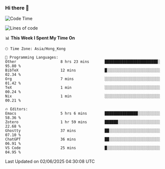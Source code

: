 ### Hi there 👋

<!--
**nicehiro/nicehiro** is a ✨ _special_ ✨ repository because its `README.md` (this file) appears on your GitHub profile.

Here are some ideas to get you started:

- 🔭 I’m currently working on ...
- 🌱 I’m currently learning ...
- 👯 I’m looking to collaborate on ...
- 🤔 I’m looking for help with ...
- 💬 Ask me about ...
- 📫 How to reach me: ...
- 😄 Pronouns: ...
- ⚡ Fun fact: ...
-->

<!--START_SECTION:waka-->
![Code Time](http://img.shields.io/badge/Code%20Time-693%20hrs%2054%20mins-blue)

![Lines of code](https://img.shields.io/badge/From%20Hello%20World%20I%27ve%20Written-1.7%20million%20lines%20of%20code-blue)

📊 **This Week I Spent My Time On** 

```text
🕑︎ Time Zone: Asia/Hong_Kong

💬 Programming Languages: 
Other                    8 hrs 23 mins       ████████████████████████░   95.80 % 
BibTeX                   12 mins             █░░░░░░░░░░░░░░░░░░░░░░░░   02.34 % 
Org                      7 mins              ░░░░░░░░░░░░░░░░░░░░░░░░░   01.42 % 
TeX                      1 min               ░░░░░░░░░░░░░░░░░░░░░░░░░   00.24 % 
Nix                      1 min               ░░░░░░░░░░░░░░░░░░░░░░░░░   00.21 % 

🔥 Editors: 
Emacs                    5 hrs 6 mins        ███████████████░░░░░░░░░░   58.36 % 
Zotero                   1 hr 59 mins        ██████░░░░░░░░░░░░░░░░░░░   22.68 % 
Ghostty                  37 mins             ██░░░░░░░░░░░░░░░░░░░░░░░   07.10 % 
ChatGPT                  36 mins             ██░░░░░░░░░░░░░░░░░░░░░░░   06.91 % 
VS Code                  25 mins             █░░░░░░░░░░░░░░░░░░░░░░░░   04.95 % 
```


 Last Updated on 02/06/2025 04:30:08 UTC
<!--END_SECTION:waka-->
